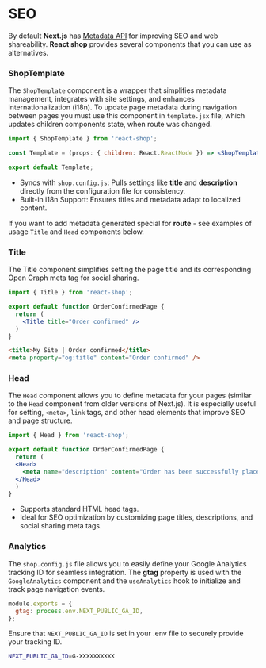 # SEO

By default **Next.js** has [Metadata API](https://nextjs.org/docs/app/building-your-application/optimizing/metadata) for improving SEO and web shareability.
**React shop** provides several components that you can use as alternatives.

### ShopTemplate

The ``ShopTemplate`` component is a wrapper that simplifies metadata management, integrates with site settings, and enhances internationalization (i18n).
To update page metadata during navigation between pages you must use this component in ``template.jsx`` file, which updates children components state, when route was changed.

```jsx title="template.tsx"
import { ShopTemplate } from 'react-shop';

const Template = (props: { children: React.ReactNode }) => <ShopTemplate {...props} />;

export default Template;
```
- Syncs with ``shop.config.js``: Pulls settings like **title** and **description** directly from the configuration file for consistency.
- Built-in i18n Support: Ensures titles and metadata adapt to localized content.

If you want to add metadata generated special for **route** - see examples of usage ``Title`` and ``Head`` components below.

### Title

The Title component simplifies setting the page title and its corresponding Open Graph meta tag for social sharing.

```jsx title="Example"
import { Title } from 'react-shop';

export default function OrderConfirmedPage {
  return (
    <Title title="Order confirmed" />
  )
} 
```

```html title="Output"
<title>My Site | Order confirmed</title>
<meta property="og:title" content="Order confirmed" />
```

### Head

The ``Head`` component allows you to define metadata for your pages (similar to the ``Head`` component from older versions of Next.js). It is especially useful for setting, ``<meta>``, ``link`` tags, and other head elements that improve SEO and page structure.

```jsx title="Example"
import { Head } from 'react-shop';

export default function OrderConfirmedPage {
  return (
  <Head>
    <meta name="description" content="Order has been successfully placed" />
  </Head>
  )
} 
```
- Supports standard HTML head tags.
- Ideal for SEO optimization by customizing page titles, descriptions, and social sharing meta tags.

### Analytics

The ``shop.config.js`` file allows you to easily define your Google Analytics tracking ID for seamless integration.
The **gtag** property is used with the ``GoogleAnalytics`` component and the ``useAnalytics`` hook to initialize and track page navigation events.

```jsx title="shop.config.js"
module.exports = {
  gtag: process.env.NEXT_PUBLIC_GA_ID,
}; 
```
Ensure that ``NEXT_PUBLIC_GA_ID`` is set in your .env file to securely provide your tracking ID.

```bash title=".env"
NEXT_PUBLIC_GA_ID=G-XXXXXXXXXX
```

